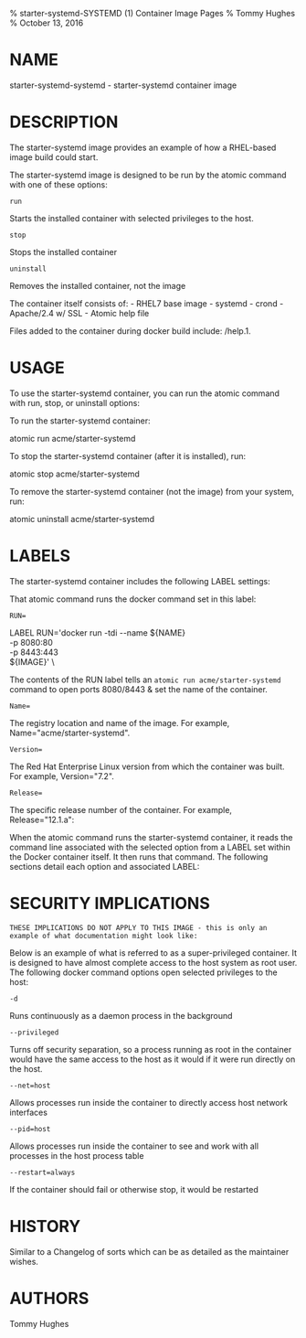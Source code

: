 % starter-systemd-SYSTEMD (1) Container Image Pages
% Tommy Hughes
% October 13, 2016

# NAME
starter-systemd-systemd \- starter-systemd container image

# DESCRIPTION
The starter-systemd image provides an example of how a RHEL-based image build could start.

The starter-systemd image is designed to be run by the atomic command with one of these options:

`run`

Starts the installed container with selected privileges to the host.

`stop`

Stops the installed container

`uninstall`

Removes the installed container, not the image

The container itself consists of:
    - RHEL7 base image
    - systemd
    - crond
    - Apache/2.4 w/ SSL
    - Atomic help file

Files added to the container during docker build include: /help.1.

# USAGE
To use the starter-systemd container, you can run the atomic command with run, stop, or uninstall options:

To run the starter-systemd container:

  atomic run acme/starter-systemd

To stop the starter-systemd container (after it is installed), run:

  atomic stop acme/starter-systemd

To remove the starter-systemd container (not the image) from your system, run:

  atomic uninstall acme/starter-systemd

# LABELS
The starter-systemd container includes the following LABEL settings:

That atomic command runs the docker command set in this label:

`RUN=`

  LABEL RUN='docker run -tdi --name ${NAME} \
        -p 8080:80 \
        -p 8443:443 \
        ${IMAGE}' \

  The contents of the RUN label tells an `atomic run acme/starter-systemd` command to open ports 8080/8443 & set the name of the container.

`Name=`

The registry location and name of the image. For example, Name="acme/starter-systemd".

`Version=`

The Red Hat Enterprise Linux version from which the container was built. For example, Version="7.2".

`Release=`

The specific release number of the container. For example, Release="12.1.a":

When the atomic command runs the starter-systemd container, it reads the command line associated with the selected option
from a LABEL set within the Docker container itself. It then runs that command. The following sections detail
each option and associated LABEL:

# SECURITY IMPLICATIONS
`THESE IMPLICATIONS DO NOT APPLY TO THIS IMAGE - this is only an example of what documentation might look like:`

Below is an example of what is referred to as a super-privileged container. It is designed to have almost complete
access to the host system as root user. The following docker command options open selected privileges to the host:

`-d`

Runs continuously as a daemon process in the background

`--privileged`

Turns off security separation, so a process running as root in the container would have the same access to the
host as it would if it were run directly on the host.

`--net=host`

Allows processes run inside the container to directly access host network interfaces

`--pid=host`

Allows processes run inside the container to see and work with all processes in the host process table

`--restart=always`

If the container should fail or otherwise stop, it would be restarted

# HISTORY
Similar to a Changelog of sorts which can be as detailed as the maintainer wishes.

# AUTHORS
Tommy Hughes
